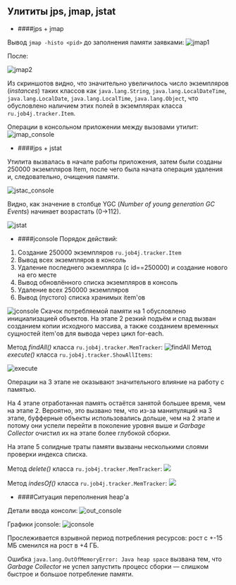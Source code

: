 ## Улититы jps, jmap, jstat
* ####jps + jmap

Вывод `jmap -histo <pid>` до заполнения памяти заявками:
![jmap1](https://i2.paste.pics/HUTWT.png)

После:

![jmap2](https://i2.paste.pics/HUTWU.png)

Из скриншотов видно, что значительно увеличилось число экземпляров (*instances*) таких классов как `java.lang.String`,
`java.lang.LocalDateTime`, `java.lang.LocalDate`, `java.lang.LocalTime`, `java.lang.Object`, что обусловлено наличием
этих полей в экземплярах класса `ru.job4j.tracker.Item`.

Операции в консольном приложении между вызовами утилит:
![jmap_console](https://i2.paste.pics/HUTWV.png)

* ####jps + jstat

Утилита вызвалась в начале работы приложения,
затем были созданы 250000 экземпляров Item,
после чего была начата операция удаления и, следовательно,
очищения памяти.

![jstac_console](https://i2.paste.pics/HUTWX.png)

Видно, как значение в столбце YGC (*Number of young generation GC Events*) начинает возрастать (0->112).

![jstat](https://i2.paste.pics/HUTWW.png)

* ####jconsole
Порядок действий:
1. Создание 250000 экземпляров `ru.job4j.tracker.Item`
2. Вывод всех экземпляров в консоль
3. Удаление последнего экземпляра (с id==250000) и создание нового на его месте
4. Вывод обновлённого списка экземпляров в консоль
5. Удаление всех 250000 экземпляров
6. Вывод (пустого) списка хранимых item'ов

![jconsole](https://i2.paste.pics/HUTWY.png)
Скачок потребляемой памяти на 1 обусловлено инициализацией объектов.
На этапе 2 резкий подъём и спад вызван созданием копии исходного массива, а также
созданием временных сущностей item'ов для вывода через цикл for-each.

Метод *findAll()* класса `ru.job4j.tracker.MemTracker`:
![findAll](https://i2.paste.pics/HUWBV.png)
Метод *execute()* класса `ru.job4j.tracker.ShowAllItems`:

![execute](https://i2.paste.pics/HUWF8.png)

Операции на 3 этапе не оказывают значительного влияние на работу с памятью.

На 4 этапе отработанная память остаётся занятой большее время, чем на этапе 2.
Вероятно, это вызвано тем, что из-за манипуляций на 3 этапе, буфферные объекты использовались дольше,
чем на 2 этапе и потому они успели перейти в поколение уровня выше и *Garbage Collector*
очистил их на этапе более глубокой сборки.

На этапе 5 солидные траты памяти вызваны несколькими слоями проверки индекса списка.

Метод *delete()* класса `ru.job4j.tracker.MemTracker`:
![](https://i2.paste.pics/HUWPI.png)

Метод *indesOf()* класса `ru.job4j.tracker.MemTracker`:
![](https://i2.paste.pics/HUWPP.png)

* ####Ситуация переполнения heap'а

Детали ввода консоли:
![out_console](https://i2.paste.pics/HV3J9.png)

Графики jconsole:
![jconsole](https://i2.paste.pics/HV3IP.png)

Прослеживается взрывной период потребления ресурсов:
рост с +-15 МБ сменился на рост в +4 ГБ. 

Ошибка `java.lang.OutOfMemoryError: Java heap space` вызвана тем, что *Garbage Collector*
не успел запустить процесс сборки — слишком быстрое и большое потребление памяти.